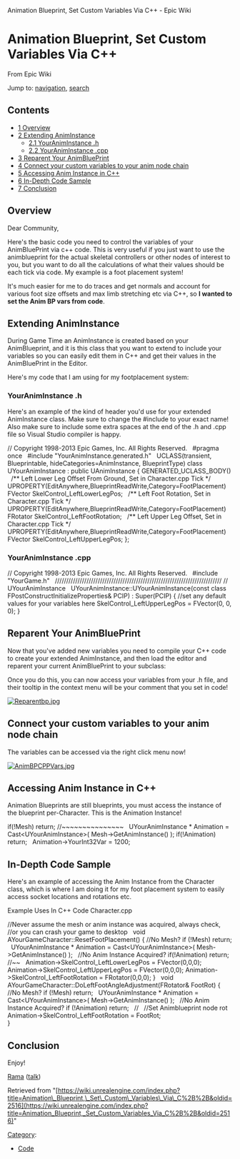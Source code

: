 Animation Blueprint, Set Custom Variables Via C++ - Epic Wiki              

Animation Blueprint, Set Custom Variables Via C++
=================================================

From Epic Wiki

Jump to: [navigation](#mw-navigation), [search](#p-search)

Contents
--------

*   [1 Overview](#Overview)
*   [2 Extending AnimInstance](#Extending_AnimInstance)
    *   [2.1 YourAnimInstance .h](#YourAnimInstance_.h)
    *   [2.2 YourAnimInstance .cpp](#YourAnimInstance_.cpp)
*   [3 Reparent Your AnimBluePrint](#Reparent_Your_AnimBluePrint)
*   [4 Connect your custom variables to your anim node chain](#Connect_your_custom_variables_to_your_anim_node_chain)
*   [5 Accessing Anim Instance in C++](#Accessing_Anim_Instance_in_C.2B.2B)
*   [6 In-Depth Code Sample](#In-Depth_Code_Sample)
*   [7 Conclusion](#Conclusion)

Overview
--------

Dear Community,

Here's the basic code you need to control the variables of your AnimBluePrint via c++ code. This is very useful if you just want to use the animblueprint for the actual skeletal controllers or other nodes of interest to you, but you want to do all the calculations of what their values should be each tick via code. My example is a foot placement system!

It's much easier for me to do traces and get normals and account for various foot size offsets and max limb stretching etc via C++, so **I wanted to set the Anim BP vars from code**.

Extending AnimInstance
----------------------

During Game Time an AnimInstance is created based on your AnimBlueprint, and it is this class that you want to extend to include your variables so you can easily edit them in C++ and get their values in the AnimBluePrint in the Editor.

Here's my code that I am using for my footplacement system:

### YourAnimInstance .h

Here's an example of the kind of header you'd use for your extended AnimInstance class. Make sure to change the #include to your exact name! Also make sure to include some extra spaces at the end of the .h and .cpp file so Visual Studio compiler is happy.

// Copyright 1998-2013 Epic Games, Inc. All Rights Reserved.
 
#pragma once
 
#include "YourAnimInstance.generated.h"
 
UCLASS(transient, Blueprintable, hideCategories\=AnimInstance, BlueprintType)
class UYourAnimInstance : public UAnimInstance
{
	GENERATED\_UCLASS\_BODY()
 
	/\*\* Left Lower Leg Offset From Ground, Set in Character.cpp Tick \*/
	UPROPERTY(EditAnywhere,BlueprintReadWrite,Category\=FootPlacement)
	FVector SkelControl\_LeftLowerLegPos;
 
	/\*\* Left Foot Rotation, Set in Character.cpp Tick \*/
	UPROPERTY(EditAnywhere,BlueprintReadWrite,Category\=FootPlacement)
	FRotator SkelControl\_LeftFootRotation;
 
	/\*\* Left Upper Leg Offset, Set in Character.cpp Tick \*/
	UPROPERTY(EditAnywhere,BlueprintReadWrite,Category\=FootPlacement)
	FVector SkelControl\_LeftUpperLegPos;
};

### YourAnimInstance .cpp

// Copyright 1998-2013 Epic Games, Inc. All Rights Reserved.
 
#include "YourGame.h"
 
//////////////////////////////////////////////////////////////////////////
// UYourAnimInstance
 
UYourAnimInstance::UYourAnimInstance(const class FPostConstructInitializeProperties& PCIP)
	: Super(PCIP)
{
	//set any default values for your variables here
	SkelControl\_LeftUpperLegPos \= FVector(0, 0, 0);
}

  

Reparent Your AnimBluePrint
---------------------------

Now that you've added new variables you need to compile your C++ code to create your extended AnimInstance, and then load the editor and reparent your current AnimBluePrint to your subclass:

  
Once you do this, you can now access your variables from your .h file, and their tooltip in the context menu will be your comment that you set in code!

[![Reparentbp.jpg](https://d3ar1piqh1oeli.cloudfront.net/e/e2/Reparentbp.jpg/637px-Reparentbp.jpg)](/File:Reparentbp.jpg)

Connect your custom variables to your anim node chain
-----------------------------------------------------

The variables can be accessed via the right click menu now!

[![AnimBPCPPVars.jpg](https://d3ar1piqh1oeli.cloudfront.net/7/71/AnimBPCPPVars.jpg/800px-AnimBPCPPVars.jpg)](/File:AnimBPCPPVars.jpg)

Accessing Anim Instance in C++
------------------------------

 Animation Blueprints are still blueprints, 
 you must access the instance of the blueprint per-Character. 
 This is the Animation Instance!

  

if(!Mesh) return;
//~~~~~~~~~~~~~~~
 
UYourAnimInstance \* Animation \= 
  Cast<UYourAnimInstance\>( Mesh\-\>GetAnimInstance() );
if(!Animation) return;
 
Animation\-\>YourInt32Var \= 1200;

In-Depth Code Sample
--------------------

Here's an example of accessing the Anim Instance from the Character class, which is where I am doing it for my foot placement system to easily access socket locations and rotations etc.

Example Uses In C++ Code Character.cpp

//Never assume the mesh or anim instance was acquired, always check, 
//or you can crash your game to desktop
 
void AYourGameCharacter::ResetFootPlacement()
{
	//No Mesh?
	if (!Mesh) return;
 
	UYourAnimInstance \* Animation \= 
		Cast<UYourAnimInstance\>( Mesh\-\>GetAnimInstance() );
 
	//No Anim Instance Acquired?
	if(!Animation) return;
 
	//~~
 
	Animation\-\>SkelControl\_LeftLowerLegPos 	\= FVector(0,0,0);
	Animation\-\>SkelControl\_LeftUpperLegPos 	\= FVector(0,0,0);
	Animation\-\>SkelControl\_LeftFootRotation       \= FRotator(0,0,0);
}
 
void AYourGameCharacter::DoLeftFootAngleAdjustment(FRotator& FootRot)
{
	//No Mesh?
	if (!Mesh) return;
 
	UYourAnimInstance \* Animation \= 
		Cast<UYourAnimInstance\>( Mesh\-\>GetAnimInstance() );
 
	//No Anim Instance Acquired?
	if (!Animation) return;
 
	//
 
	//Set Animblueprint node rot
	Animation\-\>SkelControl\_LeftFootRotation \= FootRot;	
}

Conclusion
----------

Enjoy!

[Rama](/User:Rama "User:Rama") ([talk](/User_talk:Rama "User talk:Rama"))

Retrieved from "[https://wiki.unrealengine.com/index.php?title=Animation\_Blueprint,\_Set\_Custom\_Variables\_Via\_C%2B%2B&oldid=2516](https://wiki.unrealengine.com/index.php?title=Animation_Blueprint,_Set_Custom_Variables_Via_C%2B%2B&oldid=2516)"

[Category](/Special:Categories "Special:Categories"):

*   [Code](/Category:Code "Category:Code")